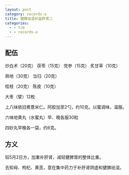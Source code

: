 ```yaml
---
layout: post
category: records-a
title: 健脾祛湿补益肝肾二
categories:
  - - tcm
  - - records-a
---
```


## 配伍 ##

炒白术（20克） 茯苓（15克） 党参（15克） 炙甘草（10克）

熟地（30克） 当归（20克）  

桂枝（20克） 陈皮（10克）

大枣（擘）12枚

上八味依旧煮薏米仁。阿胶加至2勺，约10克。以蜜调味，温服。

六味地黄丸（水蜜丸）早、晚各服30粒

四妙丸早晚各一袋，约6克。

## 方义 ##

较5月2日方，加重补肝肾，减轻健脾胃的整体比重。

去知母、枸杞、黄芪，意在集中药力于补肝肾阴虚和健脾祛湿。

